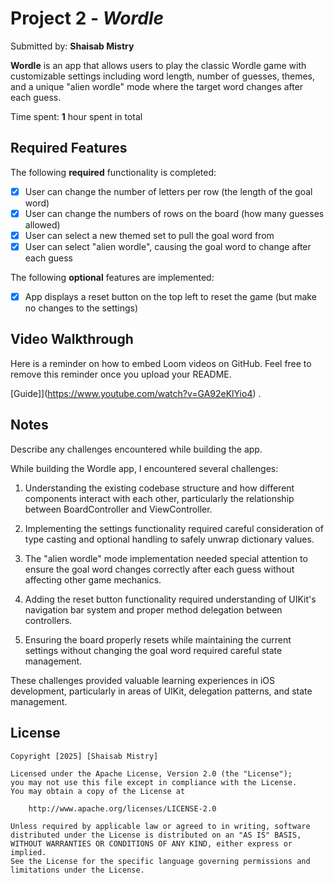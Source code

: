 # Project 2 - *Wordle*

Submitted by: **Shaisab Mistry**

**Wordle** is an app that allows users to play the classic Wordle game with customizable settings including word length, number of guesses, themes, and a unique "alien wordle" mode where the target word changes after each guess. 

Time spent: **1** hour spent in total

## Required Features

The following **required** functionality is completed:

- [x] User can change the number of letters per row (the length of the goal word)
- [x] User can change the numbers of rows on the board (how many guesses allowed)
- [x] User can select a new themed set to pull the goal word from
- [x] User can select "alien wordle", causing the goal word to change after each guess

The following **optional** features are implemented:

- [x] App displays a reset button on the top left to reset the game (but make no changes to the settings)


## Video Walkthrough

Here is a reminder on how to embed Loom videos on GitHub. Feel free to remove this reminder once you upload your README. 

[Guide]](https://www.youtube.com/watch?v=GA92eKlYio4) .

## Notes

Describe any challenges encountered while building the app.

While building the Wordle app, I encountered several challenges:

1. Understanding the existing codebase structure and how different components interact with each other, particularly the relationship between BoardController and ViewController.

2. Implementing the settings functionality required careful consideration of type casting and optional handling to safely unwrap dictionary values.

3. The "alien wordle" mode implementation needed special attention to ensure the goal word changes correctly after each guess without affecting other game mechanics.

4. Adding the reset button functionality required understanding of UIKit's navigation bar system and proper method delegation between controllers.

5. Ensuring the board properly resets while maintaining the current settings without changing the goal word required careful state management.

These challenges provided valuable learning experiences in iOS development, particularly in areas of UIKit, delegation patterns, and state management.

## License

    Copyright [2025] [Shaisab Mistry]

    Licensed under the Apache License, Version 2.0 (the "License");
    you may not use this file except in compliance with the License.
    You may obtain a copy of the License at

        http://www.apache.org/licenses/LICENSE-2.0

    Unless required by applicable law or agreed to in writing, software
    distributed under the License is distributed on an "AS IS" BASIS,
    WITHOUT WARRANTIES OR CONDITIONS OF ANY KIND, either express or implied.
    See the License for the specific language governing permissions and
    limitations under the License.
